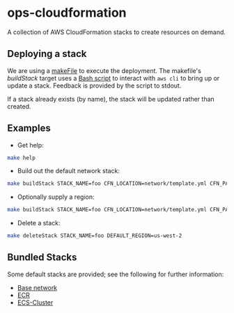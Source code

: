 # ops-cloudformation
A collection of AWS CloudFormation stacks to create resources on demand.


## Deploying a stack
We are using a [makeFile](Makefile) to execute the deployment. The makefile's
*buildStack* target uses a [Bash script](scripts/deploy_stack.sh) to interact
with `aws cli` to bring up or update a stack. Feedback is provided by the
script to stdout.

If a stack already exists (by name), the stack will be updated rather than
created.


## Examples
* Get help:
```bash
make help
```

* Build out the default network stack:
```bash
make buildStack STACK_NAME=foo CFN_LOCATION=network/template.yml CFN_PARAMS=network/params.json
```

* Optionally supply a region:
```bash
make buildStack STACK_NAME=foo CFN_LOCATION=network/template.yml CFN_PARAMS=network/params.json DEFAULT_REGION=us-west-2
```

* Delete a stack:
```bash
make deleteStack STACK_NAME=foo DEFAULT_REGION=us-west-2
```

## Bundled Stacks
Some default stacks are provided; see the following for further information:

* [Base network](network/)
* [ECR](ecr/)
* [ECS-Cluster](ecs-cluster/)
